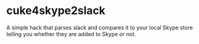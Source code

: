 # cuke4skype2slack

A simple hack that parses slack and compares it to your local Skype store telling you whether they are added to Skype or not.
